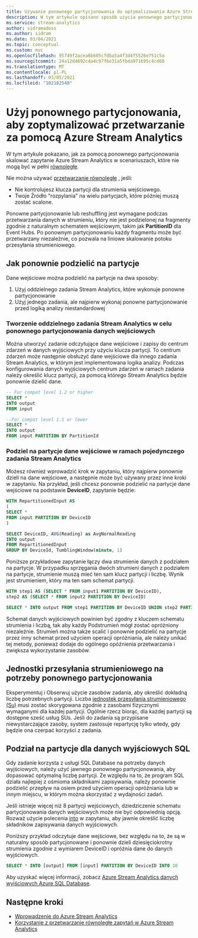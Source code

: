 ```yaml
---
title: Używanie ponownego partycjonowania do optymalizowania Azure Stream Analytics zadań
description: W tym artykule opisano sposób użycia ponownego partycjonowania w celu zoptymalizowania Azure Stream Analytics zadań, które nie mogą być równoległe.
ms.service: stream-analytics
author: sidramadoss
ms.author: sidram
ms.date: 03/04/2021
ms.topic: conceptual
ms.custom: mvc
ms.openlocfilehash: 95749f2acea6b605cfdba5a4f3d4f5526e751c5a
ms.sourcegitcommit: 24a12d4692c4a4c97f6e31a5fbda971695c4cd68
ms.translationtype: MT
ms.contentlocale: pl-PL
ms.lasthandoff: 03/05/2021
ms.locfileid: "102182540"
---
```

# <a name="use-repartitioning-to-optimize-processing-with-azure-stream-analytics"></a>Użyj ponownego partycjonowania, aby zoptymalizować przetwarzanie za pomocą Azure Stream Analytics

W tym artykule pokazano, jak za pomocą ponownego partycjonowania skalować zapytanie Azure Stream Analytics w scenariuszach, które nie mogą być w pełni [równoległe](stream-analytics-scale-jobs.md).

Nie można używać [przetwarzanie równoległe](stream-analytics-parallelization.md) , jeśli:

* Nie kontrolujesz klucza partycji dla strumienia wejściowego.
* Twoje Źródło "rozpylania" na wielu partycjach, które później muszą zostać scalone.

Ponowne partycjonowanie lub reshuffling jest wymagane podczas przetwarzania danych w strumieniu, który nie jest podzielonej na fragmenty zgodnie z naturalnym schematem wejściowym, takim jak **PartitionID** dla Event Hubs. Po ponownym partycjonowaniu każdy fragmentu może być przetwarzany niezależnie, co pozwala na liniowe skalowanie potoku przesyłania strumieniowego. 

## <a name="how-to-repartition"></a>Jak ponownie podzielić na partycje
Dane wejściowe można podzielić na partycje na dwa sposoby:
1. Użyj oddzielnego zadania Stream Analytics, które wykonuje ponowne partycjonowanie
2. Użyj jednego zadania, ale najpierw wykonaj ponowne partycjonowanie przed logiką analizy niestandardowej

### <a name="creating-a-separate-stream-analytics-job-to-repartition-input"></a>Tworzenie oddzielnego zadania Stream Analytics w celu ponownego partycjonowania danych wejściowych
Można utworzyć zadanie odczytujące dane wejściowe i zapisy do centrum zdarzeń w danych wyjściowych przy użyciu klucza partycji. To centrum zdarzeń może następnie obsłużyć dane wejściowe dla innego zadania Stream Analytics, w którym jest implementowana logika analizy. Podczas konfigurowania danych wyjściowych centrum zdarzeń w ramach zadania należy określić klucz partycji, za pomocą którego Stream Analytics będzie ponownie dzielić dane. 
```sql
-- For compat level 1.2 or higher
SELECT * 
INTO output
FROM input

--For compat level 1.1 or lower
SELECT *
INTO output
FROM input PARTITION BY PartitionId
```

### <a name="repartition-input-within-a-single-stream-analytics-job"></a>Podziel na partycje dane wejściowe w ramach pojedynczego zadania Stream Analytics
Możesz również wprowadzić krok w zapytaniu, który najpierw ponownie dzieli na dane wejściowe, a następnie może być używany przez inne kroki w zapytaniu. Na przykład, jeśli chcesz ponownie podzielić na partycje dane wejściowe na podstawie **DeviceID**, zapytanie będzie:
```sql
WITH RepartitionedInput AS 
( 
SELECT * 
FROM input PARTITION BY DeviceID
)

SELECT DeviceID, AVG(Reading) as AvgNormalReading  
INTO output
FROM RepartitionedInput  
GROUP BY DeviceId, TumblingWindow(minute, 1)  
```

Poniższe przykładowe zapytanie łączy dwa strumienie danych z podziałem na partycje. W przypadku sprzęgania dwóch strumieni danych z podziałem na partycje, strumienie muszą mieć ten sam klucz partycji i liczbę. Wynik jest strumieniem, który ma ten sam schemat partycji.

```sql
WITH step1 AS (SELECT * FROM input1 PARTITION BY DeviceID),
step2 AS (SELECT * FROM input2 PARTITION BY DeviceID)

SELECT * INTO output FROM step1 PARTITION BY DeviceID UNION step2 PARTITION BY DeviceID
```

Schemat danych wyjściowych powinien być zgodny z kluczem schematu strumienia i liczbą, tak aby każdy Podstrumień mógł zostać opróżniony niezależnie. Strumień można także scalić i ponownie podzielić na partycje przez inny schemat przed użyciem operacji opróżniania, ale należy unikać tej metody, ponieważ dodaje do ogólnego opóźnienia przetwarzania i zwiększa wykorzystanie zasobów.

## <a name="streaming-units-for-repartitions"></a>Jednostki przesyłania strumieniowego na potrzeby ponownego partycjonowania

Eksperymentuj i Obserwuj użycie zasobów zadania, aby określić dokładną liczbę potrzebnych partycji. Liczba [jednostek przesyłania strumieniowego (Su)](stream-analytics-streaming-unit-consumption.md) musi zostać skorygowana zgodnie z zasobami fizycznymi wymaganymi dla każdej partycji. Ogólnie rzecz biorąc, dla każdej partycji są dostępne sześć usług SUs. Jeśli do zadania są przypisane niewystarczające zasoby, system zastosuje repartycję tylko wtedy, gdy będzie ona czerpać korzyści z zadania.

## <a name="repartitions-for-sql-output"></a>Podział na partycje dla danych wyjściowych SQL

Gdy zadanie korzysta z usługi SQL Database na potrzeby danych wyjściowych, należy użyć jawnego ponownego partycjonowania, aby dopasować optymalną liczbę partycji. Ze względu na to, że program SQL działa najlepiej z ośmioma składnikami zapisywania, należy ponownie podzielić przepływ na osiem przed użyciem operacji opróżniania lub w innym miejscu, w którym można skorzystać z wydajności zadań. 

Jeśli istnieje więcej niż 8 partycji wejściowych, dziedziczenie schematu partycjonowania danych wejściowych może nie być odpowiednią opcją. Rozważ użycie polecenia [into](/stream-analytics-query/into-azure-stream-analytics#into-shard-count) w zapytaniu, aby jawnie określić liczbę składników zapisywania danych wyjściowych. 

Poniższy przykład odczytuje dane wejściowe, bez względu na to, że są w naturalny sposób partycjonowane i ponownie dzieli dziesięciokrotny strumienia zgodnie z wymiarem DeviceID i opróżnia dane do danych wyjściowych. 

```sql
SELECT * INTO [output] FROM [input] PARTITION BY DeviceID INTO 10
```

Aby uzyskać więcej informacji, zobacz [Azure Stream Analytics danych wyjściowych Azure SQL Database](stream-analytics-sql-output-perf.md).


## <a name="next-steps"></a>Następne kroki

* [Wprowadzenie do Azure Stream Analytics](stream-analytics-introduction.md)
* [Korzystanie z przetwarzanie równoległe zapytań w Azure Stream Analytics](stream-analytics-parallelization.md)
